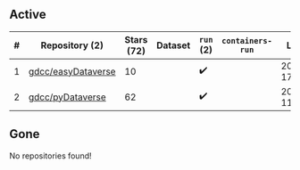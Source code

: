 ## Active
| # | Repository (2) | Stars (72) | Dataset | `run` (2) | `containers-run` | Last Modified |
| --- | --- | --- | --- | --- | --- | --- |
| 1 | [gdcc/easyDataverse](https://github.com/gdcc/easyDataverse) | 10 |  | :heavy_check_mark: |  | 2024-05-11 17:24:34+00:00 |
| 2 | [gdcc/pyDataverse](https://github.com/gdcc/pyDataverse) | 62 |  | :heavy_check_mark: |  | 2024-05-17 11:10:37+00:00 |

## Gone
No repositories found!

